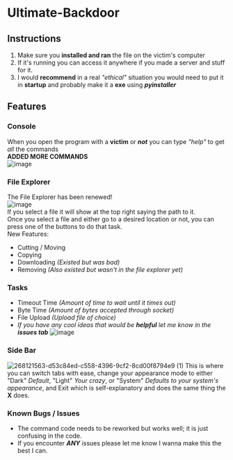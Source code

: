 # Ultimate-Backdoor
## Instructions
1. Make sure you **installed and ran** the file on the victim's computer
2. If it's running you can access it anywhere if you made a server and stuff for it.
3. I would **recommend** in a real *"ethical"* situation you would need to put it in **startup** and probably make it a **exe** using ***pyinstaller***

## Features
### Console
When you open the program with a **victim** or ***not*** you can type *"help"* to get *all* the commands <br />
**ADDED MORE COMMANDS** <br />
![image](https://github.com/Turnrp/Ultimate-Backdoor/assets/70816015/a27d110b-4c06-419e-9116-c8f4e90d9dc7) <br />
### File Explorer
The File Explorer has been renewed! <br />
![image](https://github.com/Turnrp/Ultimate-Backdoor/assets/70816015/d53c84ed-c558-4396-9cf2-8cd00f8794e9) <br />
If you select a file it will show at the top right saying the path to it. <br />
Once you select a file and either go to a desired location or not, you can press one of the buttons to do that task. <br />
New Features:
- Cutting / Moving
- Copying
- Downloading *(Existed but was bad)*
- Removing *(Also existed but wasn't in the file explorer yet)*
### Tasks
- Timeout Time *(Amount of time to wait until it times out)*
- Byte Time *(Amount of bytes accepted through socket)*
- File Upload *(Upload file of choice)*
- *If you have any cool ideas that would be **helpful** let me know in the **issues tab***
![image](https://github.com/Turnrp/Ultimate-Backdoor/assets/70816015/7471e2df-58a5-4a02-8594-551f222506fc) <br />
### Side Bar
![268121563-d53c84ed-c558-4396-9cf2-8cd00f8794e9 (1)](https://github.com/Turnrp/Ultimate-Backdoor/assets/70816015/657981ec-98d0-4596-b864-99680d0c91c1)
This is where you can switch tabs with ease, change your appearance mode to either "Dark" *Default*, "Light" *Your crazy*, or "System" *Defaults to your system's appearance*, and Exit which is self-explanatory and does the same thing the **X** does. <br />
### Known Bugs / Issues
- The command code needs to be reworked but works well; it is just confusing in the code.
- If you encounter ***ANY*** issues please let me know I wanna make this the best I can.
